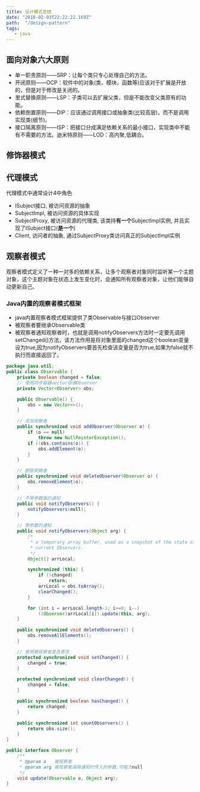 ```yaml
---
title: 设计模式总结
date: "2018-02-03T22:22:22.169Z"
path:  "/design-pattern"
tags:
   - java
---
```


## 面向对象六大原则
* 单一职责原则——SRP：让每个类只专心处理自己的方法。
* 开闭原则——OCP：软件中的对象(类，模块，函数等)应该对于扩展是开放的，但是对于修改是关闭的。
* 里式替换原则——LSP：子类可以去扩展父类，但是不能改变父类原有的功能。
* 依赖倒置原则——DIP：应该通过调用接口或抽象类(比较高层)，而不是调用实现类(细节)。
* 接口隔离原则——ISP：把接口分成满足依赖关系的最小接口，实现类中不能有不需要的方法。迪米特原则——LOD：高内聚,低耦合。


## 修饰器模式

## 代理模式
代理模式中通常设计4中角色
* ISubject接口, 被访问资源的抽象
* SubjectImpl, 被访问资源的具体实现
* SubjectProxy, 被访问资源的代理类, 该类持**有一个**SubjectImpl实例, 并且实现了ISubject接口(**是一个**)
* Client, 访问者的抽象, 通过SubjectProxy类访问真正的SubjectImpl实例

## 观察者模式
观察者模式定义了一种一对多的依赖关系，让多个观察者对象同时监听某一个主题对象，这个主题对象在状态上发生变化时，会通知所有观察者对象，让他们能够自动更新自己。

### Java内置的观察者模式框架
* java内置观察者模式框架提供了类Observable与接口Observer
* 被观察者要继承Observable类
* 被观察者通知观察者时，也就是调用notifyObservers方法时一定要先调用setChanged()方法，该方法作用是将对象里面的changed这个boolean变量设为true,因为notifyObservers要首先检查该变量是否为true,如果为false就不执行而直接返回了。

```java
package java.util;
public class Observable {
    private boolean changed = false;
    // 使用同步容器vector存储Observer
    private Vector<Observer> obs;

    public Observable() {
        obs = new Vector<>();
    }

    // 添加观察者
    public synchronized void addObserver(Observer o) {
        if (o == null)
            throw new NullPointerException();
        if (!obs.contains(o)) {
            obs.addElement(o);
        }
    }

    // 删除观察者
    public synchronized void deleteObserver(Observer o) {
        obs.removeElement(o);
    }

    // 不带参数版的通知
    public void notifyObservers() {
        notifyObservers(null);
    }

    // 带参数的通知
    public void notifyObservers(Object arg) {
        /*
         * a temporary array buffer, used as a snapshot of the state of
         * current Observers.
         */
        Object[] arrLocal;

        synchronized (this) {
            if (!changed)
                return;
            arrLocal = obs.toArray();
            clearChanged();
        }

        for (int i = arrLocal.length-1; i>=0; i--)
            ((Observer)arrLocal[i]).update(this, arg);
    }

    public synchronized void deleteObservers() {
        obs.removeAllElements();
    }

    // 表明被观察者是否更改
    protected synchronized void setChanged() {
        changed = true;
    }

    protected synchronized void clearChanged() {
        changed = false;
    }

    public synchronized boolean hasChanged() {
        return changed;
    }

    public synchronized int countObservers() {
        return obs.size();
    }
}
```

```java
public interface Observer {
    /**
     * @param o   被观察者
     * @param arg 被观察者调用通知时传入的参数,可能为null  
     */
    void update(Observable o, Object arg);
}
```


